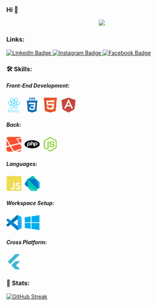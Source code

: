 ### Hi 👋

<!--
**Mihanta1/Mihanta1** is a ✨ _special_ ✨ repository because its `README.md` (this file) appears on your GitHub profile.


-->
<div id="header" align="center">
          <img src="https://media.giphy.com/media/kJV3yFjaVYtlP0CMOR/giphy.gif" width="100"/>
</div>

### Links:
<div id="badges">
  <a href="https://www.linkedin.com/in/narovana-randriatiana-57532a23a/">
    <img src="https://img.shields.io/badge/LinkedIn-blue?style=for-the-badge&logo=linkedin&logoColor=white" alt="LinkedIn Badge"/>
  </a>
  <a href="https://www.instagram.com/mih_rn/?hl=fr">
    <img src="https://img.shields.io/badge/Instagram-pink?style=for-the-badge&logo=instagram&logoColor=white" alt="Instagram Badge"/>
  </a>
  <a href="https://www.facebook.com/narovana.randriatiana">
    <img src="https://img.shields.io/badge/Facebook-blue?style=for-the-badge&logo=facebook&logoColor=white" alt="Facebook Badge"/>
  </a>
</div>

### :hammer_and_wrench: Skills:
<div>
          <div>
          <h5>Front-End Development:</h5>
          </div>
          <div>
               <img src="https://github.com/devicons/devicon/blob/master/icons/react/react-original-wordmark.svg" title="React" alt="React" width="40" height="40"/>&nbsp;
                 <img src="https://github.com/devicons/devicon/blob/master/icons/css3/css3-plain-wordmark.svg"  title="CSS3" alt="CSS" width="40" height="40"/>&nbsp;
  <img src="https://github.com/devicons/devicon/blob/master/icons/html5/html5-original.svg" title="HTML5" alt="HTML" width="40" height="40"/>&nbsp;
                    <img src="https://github.com/devicons/devicon/blob/master/icons/angularjs/angularjs-plain.svg" title="Angular" alt="Angular" width="40" height="40"/>&nbsp;  
                    </div>
          
        
</div>
<div>
          <div>
          <h5>Back:</h5>
          </div>
          <div>
               <img src="https://github.com/devicons/devicon/blob/master/icons/laravel/laravel-plain.svg" title="Laravel" alt="Laravel" width="40" height="40"/>&nbsp;
                 <img src="https://github.com/devicons/devicon/blob/master/icons/php/php-plain.svg"  title="PHP" alt="PHP" width="40" height="40"/>&nbsp;
  <img src="https://github.com/devicons/devicon/blob/master/icons/nodejs/nodejs-plain.svg" title="Node JS" alt="Node JS" width="40" height="40"/>&nbsp;
  </div>
          <div>
          <div>
          <h5>Languages:</h5>
          </div>
          <div>
               <img src="https://github.com/devicons/devicon/blob/master/icons/javascript/javascript-plain.svg" title="Javascript" alt="Javascript" width="40" height="40"/>&nbsp;
                 <img src="https://github.com/devicons/devicon/blob/master/icons/dart/dart-original.svg"  title="Dart" alt="Dart" width="40" height="40"/>&nbsp;
  </div>
          <div>
          <div>
          <h5>Workspace Setup:</h5>
          </div>
          <div>
               <img src="https://github.com/devicons/devicon/blob/master/icons/vscode/vscode-original.svg" title="VSCode" alt="VSCode" width="40" height="40"/>&nbsp;
                 <img src="https://github.com/devicons/devicon/blob/master/icons/windows8/windows8-original.svg"  title="Windows" alt="Windows" width="40" height="40"/>&nbsp;
  </div>
                     </div>
          <div>
          <div>
          <h5>Cross Platform:</h5>
          </div>
          <div>
               <img src="https://github.com/devicons/devicon/blob/master/icons/flutter/flutter-plain.svg" title="Flutter" alt="Flutter" width="40" height="40"/>&nbsp;
  </div>
</div>
                    
### 🖤 Stats: 
[![GitHub Streak](http://github-readme-streak-stats.herokuapp.com?user=Mihanta1&theme=dark&background=000000)](https://git.io/streak-stats)
                   
                    

                   

          
